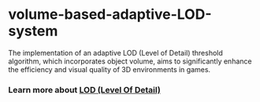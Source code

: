# volume-based-adaptive-LOD-system

The implementation of an adaptive LOD (Level of Detail) threshold algorithm, which incorporates object volume, aims to significantly enhance the efficiency and visual quality of 3D environments in games.


### Learn more about [LOD (Level Of Detail)](https://en.wikipedia.org/wiki/Level_of_detail_(computer_graphics))